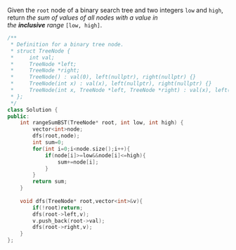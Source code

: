 Given the `root` node of a binary search tree and two integers `low` and `high`, return _the sum of values of all nodes with a value in the **inclusive** range_ `[low, high]`.

```cpp
/**
 * Definition for a binary tree node.
 * struct TreeNode {
 *     int val;
 *     TreeNode *left;
 *     TreeNode *right;
 *     TreeNode() : val(0), left(nullptr), right(nullptr) {}
 *     TreeNode(int x) : val(x), left(nullptr), right(nullptr) {}
 *     TreeNode(int x, TreeNode *left, TreeNode *right) : val(x), left(left), right(right) {}
 * };
 */
class Solution {
public:
    int rangeSumBST(TreeNode* root, int low, int high) {
        vector<int>node;
        dfs(root,node);
        int sum=0;
        for(int i=0;i<node.size();i++){
            if(node[i]>=low&&node[i]<=high){
                sum+=node[i];
            }
        }
        return sum;
    }
    
    void dfs(TreeNode* root,vector<int>&v){
        if(!root)return;
        dfs(root->left,v);
        v.push_back(root->val);
        dfs(root->right,v);
    }
};
```